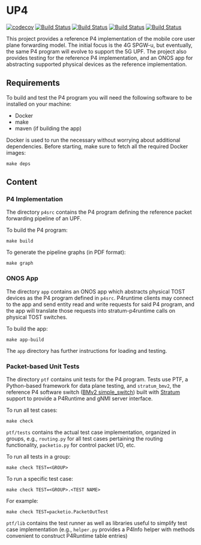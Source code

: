 <!--
SPDX-FileCopyrightText: 2020 Open Networking Foundation <info@opennetworking.org>
SPDX-License-Identifier: Apache-2.0
-->

# UP4

[![codecov](https://codecov.io/gh/omec-project/up4/branch/master/graph/badge.svg?token=ZJ1RZ6CFXK)](https://codecov.io/gh/omec-project/up4)
[![Build Status](https://jenkins.opencord.org/buildStatus/icon?job=up4-postmerge-pfcp&subject=up4-postmerge-pfcp)](https://jenkins.opencord.org/job/up4-postmerge-pfcp/)
[![Build Status](https://jenkins.opencord.org/buildStatus/icon?job=up4-postmerge-p4rt&subject=up4-postmerge-p4rt)](https://jenkins.opencord.org/job/up4-postmerge-p4rt/)
[![Build Status](https://jenkins.opencord.org/buildStatus/icon?job=up4-devel-nightly-pfcp&subject=up4-devel-nightly-pfcp)](https://jenkins.opencord.org/job/up4-devel-nightly-pfcp/)
[![Build Status](https://jenkins.opencord.org/buildStatus/icon?job=up4-devel-nightly-p4rt&subject=up4-devel-nightly-p4rt)](https://jenkins.opencord.org/job/up4-devel-nightly-p4rt/)

This project provides a reference P4 implementation of the mobile core user plane forwarding model. The initial focus is the 4G SPGW-u, but eventually, the same P4 program will evolve to support the 5G UPF.
The project also provides testing for the reference P4 implementation, and an ONOS app for abstracting supported physical devices as the reference implementation.


## Requirements

To build and test the P4 program you will need the following software to be
installed on your machine:

* Docker
* make
* maven (if building the app)

Docker is used to run the necessary without worrying about additional
dependencies. Before starting, make sure to fetch all the required Docker
images:

    make deps

## Content

### P4 Implementation

The directory `p4src` contains the P4 program defining the reference packet
forwarding pipeline of an UPF.

To build the P4 program:

    make build

To generate the pipeline graphs (in PDF format):

    make graph
    
### ONOS App

The directory `app` contains an ONOS app which abstracts physical TOST devices as the P4 program defined in `p4src`.
P4runtime clients may connect to the app and send entity read and write requests for said P4 program, and the app will translate those
requests into stratum-p4runtime calls on physical TOST switches.

To build the app:

    make app-build

The `app` directory has further instructions for loading and testing.

### Packet-based Unit Tests

The directory `ptf` contains unit tests for the P4 program. Tests use PTF, a
Python-based framework for data plane testing, and `stratum_bmv2`, the reference
P4 software switch ([BMv2 simple_switch][bmv2]) built with [Stratum][stratum]
support to provide a P4Runtime and gNMI server interface.

To run all test cases:

    make check

`ptf/tests` contains the actual test case implementation, organized in
groups, e.g., `routing.py` for all test cases pertaining the routing
functionality, `packetio.py` for control packet I/O, etc.

To run all tests in a group:

    make check TEST=<GROUP>

To run a specific test case:

    make check TEST=<GROUP>.<TEST NAME>

For example:

    make check TEST=packetio.PacketOutTest
  
`ptf/lib` contains the test runner as well as libraries useful to simplify
test case implementation (e.g., `helper.py` provides a P4Info helper with
methods convenient to construct P4Runtime table entries)


[bmv2]: https://github.com/p4lang/behavioral-model
[stratum]: https://github.com/stratum/stratum

